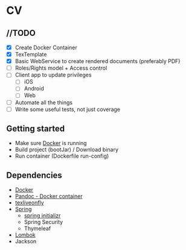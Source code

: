 # CV

## //TODO

- [x] Create Docker Container
- [x] TexTemplate
- [x] Basic WebService to create rendered documents (preferably PDF)
- [ ] Roles/Rights model + Access control
- [ ] Client app to update privileges
    - [ ] iOS
    - [ ] Android
    - [ ] Web
- [ ] Automate all the things
- [ ] Write some useful tests, not just coverage

## Getting started

- Make sure [Docker](https://www.docker.com/get-started/) is running
- Build project (bootJar) / Download binary
- Run container (Dockerfile run-config)

## Dependencies

- [Docker](https://www.docker.com/)
- [Pandoc - Docker container](https://hub.docker.com/r/pandoc/latex)
- [texliveonfly](https://ctan.org/pkg/texliveonfly)
- [Spring](https://spring.io/)
  - [spring initializr](https://start.spring.io/)
  - Spring Security
  - Thymeleaf
- [Lombok](https://projectlombok.org/)
- Jackson